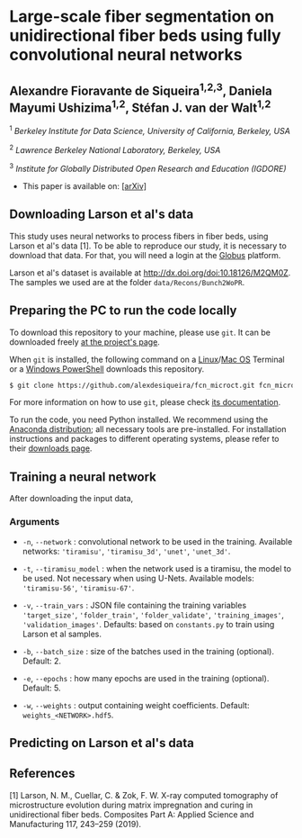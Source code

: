 # Large-scale fiber segmentation on unidirectional fiber beds using fully convolutional neural networks

## Alexandre Fioravante de Siqueira<sup>1,2,3</sup>, Daniela Mayumi Ushizima<sup>1,2</sup>, Stéfan J. van der Walt<sup>1,2</sup>

<sup>1</sup> _Berkeley Institute for Data Science, University of California, Berkeley, USA_

<sup>2</sup> _Lawrence Berkeley National Laboratory, Berkeley, USA_

<sup>3</sup> _Institute for Globally Distributed Open Research and Education (IGDORE)_

* This paper is available on: [[arXiv]](https://...)


## Downloading Larson et al's data

This study uses neural networks to process fibers in fiber beds, using Larson et al's data [1]. To be able to reproduce our study, it is necessary to download that data. For that, you will need a login at the [Globus](https://www.globus.org/) platform.

Larson et al's dataset is available at http://dx.doi.org/doi:10.18126/M2QM0Z. The samples we used are at the folder `data/Recons/Bunch2WoPR`.


## Preparing the PC to run the code locally

To download this repository to your machine, please use `git`. It can be downloaded freely [at the project's page](https://git-scm.com/downloads).

When `git` is installed, the following command on a [Linux](https://help.gnome.org/users/gnome-terminal/stable/)/[Mac OS](https://support.apple.com/guide/terminal/welcome/mac) Terminal or a [Windows PowerShell](https://docs.microsoft.com/en-us/powershell/scripting/windows-powershell/install/installing-windows-powershell?view=powershell-7) downloads this repository.

```bash
$ git clone https://github.com/alexdesiqueira/fcn_microct.git fcn_microct
```

For more information on how to use `git`,  please check [its documentation](https://git-scm.com/doc).

To run the code, you need Python installed. We recommend using the [Anaconda distribution](https://www.anaconda.com/products/individual); all necessary tools are pre-installed. For installation instructions and packages to different operating systems, please refer to their [downloads page](https://www.anaconda.com/products/individual#Downloads).

## Training a neural network

After downloading the input data, 


### Arguments

* `-n`, `--network` : convolutional network to be used in the training. Available networks: `'tiramisu'`, `'tiramisu_3d'`, `'unet'`, `'unet_3d'`.

* `-t`, `--tiramisu_model` : when the network used is a tiramisu, the model to be used. Not necessary when using U-Nets. Available models: `'tiramisu-56'`, `'tiramisu-67'`.

* `-v`, `--train_vars` : JSON file containing the training variables `'target_size'`, `'folder_train'`, `'folder_validate'`, `'training_images'`, `'validation_images'`. Defaults: based on `constants.py` to train using Larson et al samples.

* `-b`, `--batch_size` : size of the batches used in the training (optional). Default: 2.

* `-e`, `--epochs` : how many epochs are used in the training (optional). Default: 5.

* `-w`, `--weights` : output containing weight coefficients. Default: `weights_<NETWORK>.hdf5`.

## Predicting on Larson et al's data


## References

[1] Larson, N. M., Cuellar, C. & Zok, F. W. X-ray computed tomography of microstructure evolution during matrix impregnation and curing in unidirectional fiber beds. Composites Part A: Applied Science and Manufacturing 117, 243–259 (2019).
